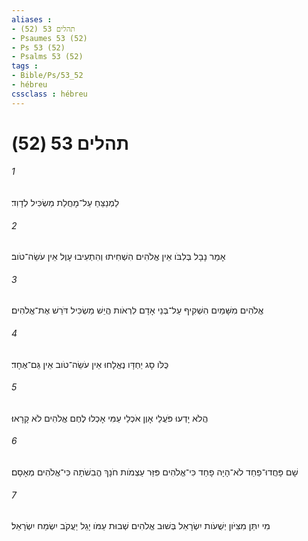 ```yaml
---
aliases : 
- תהלים 53 (52)
- Psaumes 53 (52)
- Ps 53 (52)
- Psalms 53 (52)
tags : 
- Bible/Ps/53_52
- hébreu
cssclass : hébreu
---
```


# תהלים 53 (52)

###### 1
לַמְנַצֵּחַ עַל־מָחֲלַת מַשְׂכִּיל לְדָוִד׃
###### 2
אָמַר נָבָל בְּלִבֹּו אֵין אֱלֹהִים הִשְׁחִיתוּ וְהִתְעִיבוּ עָוֶל אֵין עֹשֵׂה־טֹוב׃
###### 3
אֱלֹהִים מִשָּׁמַיִם הִשְׁקִיף עַל־בְּנֵי אָדָם לִרְאֹות הֲיֵשׁ מַשְׂכִּיל דֹּרֵשׁ אֶת־אֱלֹהִים׃
###### 4
כֻּלֹּו סָג יַחְדָּו נֶאֱלָחוּ אֵין עֹשֵׂה־טֹוב אֵין גַּם־אֶחָד׃
###### 5
הֲלֹא יָדְעוּ פֹּעֲלֵי אָוֶן אֹכְלֵי עַמִּי אָכְלוּ לֶחֶם אֱלֹהִים לֹא קָרָאוּ׃
###### 6
שָׁם פָּחֲדוּ־פַחַד לֹא־הָיָה פָחַד כִּי־אֱלֹהִים פִּזַּר עַצְמֹות חֹנָךְ הֱבִשֹׁתָה כִּי־אֱלֹהִים מְאָסָם׃
###### 7
מִי יִתֵּן מִצִּיֹּון יְשֻׁעֹות יִשְׂרָאֵל בְּשׁוּב אֱלֹהִים שְׁבוּת עַמֹּו יָגֵל יַעֲקֹב יִשְׂמַח יִשְׂרָאֵל׃
